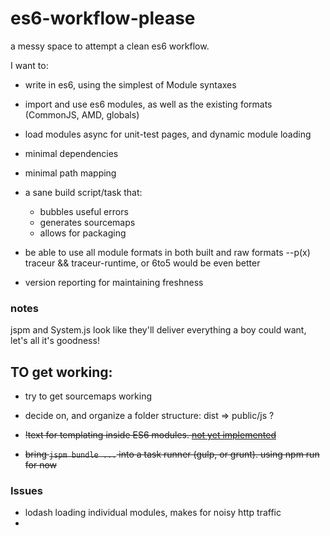 es6-workflow-please
===================

a messy space to attempt a clean es6 workflow.

I want to:

- write in es6, using the simplest of Module syntaxes
- import and use es6 modules, as well as the existing formats (CommonJS, AMD, globals)
- load modules async for unit-test pages, and dynamic module loading
- minimal dependencies
- minimal path mapping
- a sane build script/task that:

  * bubbles useful errors
  * generates sourcemaps
  * allows for packaging

- be able to use all module formats in both built and raw formats --p(x) traceur && traceur-runtime, or 6to5 would be even better
- version reporting for maintaining freshness

### notes

jspm and System.js look like they'll deliver everything a boy could want, let's all it's goodness!

## TO get working:

- try to get sourcemaps working
- decide on, and organize a folder structure: dist => public/js ?

- ~~!text for templating inside ES6 modules. [not yet implemented](https://github.com/jspm/jspm-cli/issues/62)~~
- ~~bring `jspm bundle ...` into a task runner (gulp, or grunt). using npm run for now~~

### Issues

- lodash loading individual modules, makes for noisy http traffic
- 
